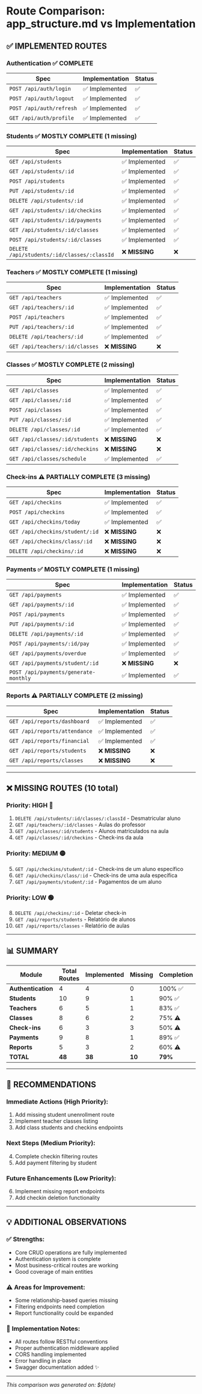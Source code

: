 # Route Comparison: app_structure.md vs Implementation

## ✅ **IMPLEMENTED ROUTES**

### Authentication ✅ COMPLETE
| Spec | Implementation | Status |
|------|----------------|--------|
| `POST /api/auth/login` | ✅ Implemented | ✅ |
| `POST /api/auth/logout` | ✅ Implemented | ✅ |
| `POST /api/auth/refresh` | ✅ Implemented | ✅ |
| `GET /api/auth/profile` | ✅ Implemented | ✅ |

### Students ✅ MOSTLY COMPLETE (1 missing)
| Spec | Implementation | Status |
|------|----------------|--------|
| `GET /api/students` | ✅ Implemented | ✅ |
| `GET /api/students/:id` | ✅ Implemented | ✅ |
| `POST /api/students` | ✅ Implemented | ✅ |
| `PUT /api/students/:id` | ✅ Implemented | ✅ |
| `DELETE /api/students/:id` | ✅ Implemented | ✅ |
| `GET /api/students/:id/checkins` | ✅ Implemented | ✅ |
| `GET /api/students/:id/payments` | ✅ Implemented | ✅ |
| `GET /api/students/:id/classes` | ✅ Implemented | ✅ |
| `POST /api/students/:id/classes` | ✅ Implemented | ✅ |
| `DELETE /api/students/:id/classes/:classId` | ❌ **MISSING** | ❌ |

### Teachers ✅ MOSTLY COMPLETE (1 missing)
| Spec | Implementation | Status |
|------|----------------|--------|
| `GET /api/teachers` | ✅ Implemented | ✅ |
| `GET /api/teachers/:id` | ✅ Implemented | ✅ |
| `POST /api/teachers` | ✅ Implemented | ✅ |
| `PUT /api/teachers/:id` | ✅ Implemented | ✅ |
| `DELETE /api/teachers/:id` | ✅ Implemented | ✅ |
| `GET /api/teachers/:id/classes` | ❌ **MISSING** | ❌ |

### Classes ✅ MOSTLY COMPLETE (2 missing)
| Spec | Implementation | Status |
|------|----------------|--------|
| `GET /api/classes` | ✅ Implemented | ✅ |
| `GET /api/classes/:id` | ✅ Implemented | ✅ |
| `POST /api/classes` | ✅ Implemented | ✅ |
| `PUT /api/classes/:id` | ✅ Implemented | ✅ |
| `DELETE /api/classes/:id` | ✅ Implemented | ✅ |
| `GET /api/classes/:id/students` | ❌ **MISSING** | ❌ |
| `GET /api/classes/:id/checkins` | ❌ **MISSING** | ❌ |
| `GET /api/classes/schedule` | ✅ Implemented | ✅ |

### Check-ins ⚠️ PARTIALLY COMPLETE (3 missing)
| Spec | Implementation | Status |
|------|----------------|--------|
| `GET /api/checkins` | ✅ Implemented | ✅ |
| `POST /api/checkins` | ✅ Implemented | ✅ |
| `GET /api/checkins/today` | ✅ Implemented | ✅ |
| `GET /api/checkins/student/:id` | ❌ **MISSING** | ❌ |
| `GET /api/checkins/class/:id` | ❌ **MISSING** | ❌ |
| `DELETE /api/checkins/:id` | ❌ **MISSING** | ❌ |

### Payments ✅ MOSTLY COMPLETE (1 missing)
| Spec | Implementation | Status |
|------|----------------|--------|
| `GET /api/payments` | ✅ Implemented | ✅ |
| `GET /api/payments/:id` | ✅ Implemented | ✅ |
| `POST /api/payments` | ✅ Implemented | ✅ |
| `PUT /api/payments/:id` | ✅ Implemented | ✅ |
| `DELETE /api/payments/:id` | ✅ Implemented | ✅ |
| `POST /api/payments/:id/pay` | ✅ Implemented | ✅ |
| `GET /api/payments/overdue` | ✅ Implemented | ✅ |
| `GET /api/payments/student/:id` | ❌ **MISSING** | ❌ |
| `POST /api/payments/generate-monthly` | ✅ Implemented | ✅ |

### Reports ⚠️ PARTIALLY COMPLETE (2 missing)
| Spec | Implementation | Status |
|------|----------------|--------|
| `GET /api/reports/dashboard` | ✅ Implemented | ✅ |
| `GET /api/reports/attendance` | ✅ Implemented | ✅ |
| `GET /api/reports/financial` | ✅ Implemented | ✅ |
| `GET /api/reports/students` | ❌ **MISSING** | ❌ |
| `GET /api/reports/classes` | ❌ **MISSING** | ❌ |

---

## ❌ **MISSING ROUTES** (10 total)

### Priority: HIGH 🔴
1. `DELETE /api/students/:id/classes/:classId` - Desmatricular aluno
2. `GET /api/teachers/:id/classes` - Aulas do professor
3. `GET /api/classes/:id/students` - Alunos matriculados na aula
4. `GET /api/classes/:id/checkins` - Check-ins da aula

### Priority: MEDIUM 🟡
5. `GET /api/checkins/student/:id` - Check-ins de um aluno específico
6. `GET /api/checkins/class/:id` - Check-ins de uma aula específica
7. `GET /api/payments/student/:id` - Pagamentos de um aluno

### Priority: LOW 🟢
8. `DELETE /api/checkins/:id` - Deletar check-in
9. `GET /api/reports/students` - Relatório de alunos
10. `GET /api/reports/classes` - Relatório de aulas

---

## 📊 **SUMMARY**

| Module | Total Routes | Implemented | Missing | Completion |
|--------|-------------|-------------|---------|------------|
| **Authentication** | 4 | 4 | 0 | 100% ✅ |
| **Students** | 10 | 9 | 1 | 90% ✅ |
| **Teachers** | 6 | 5 | 1 | 83% ✅ |
| **Classes** | 8 | 6 | 2 | 75% ⚠️ |
| **Check-ins** | 6 | 3 | 3 | 50% ⚠️ |
| **Payments** | 9 | 8 | 1 | 89% ✅ |
| **Reports** | 5 | 3 | 2 | 60% ⚠️ |
| **TOTAL** | **48** | **38** | **10** | **79%** |

---

## 🚀 **RECOMMENDATIONS**

### Immediate Actions (High Priority):
1. Add missing student unenrollment route
2. Implement teacher classes listing
3. Add class students and checkins endpoints

### Next Steps (Medium Priority):
4. Complete checkin filtering routes
5. Add payment filtering by student

### Future Enhancements (Low Priority):
6. Implement missing report endpoints
7. Add checkin deletion functionality

---

## 💡 **ADDITIONAL OBSERVATIONS**

### ✅ **Strengths:**
- Core CRUD operations are fully implemented
- Authentication system is complete
- Most business-critical routes are working
- Good coverage of main entities

### ⚠️ **Areas for Improvement:**
- Some relationship-based queries missing
- Filtering endpoints need completion
- Report functionality could be expanded

### 🔧 **Implementation Notes:**
- All routes follow RESTful conventions
- Proper authentication middleware applied
- CORS handling implemented
- Error handling in place
- Swagger documentation added ✨

---

*This comparison was generated on: $(date)* 
